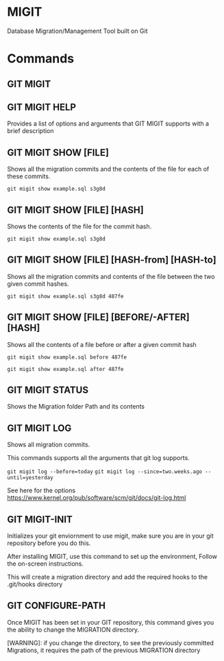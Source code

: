 MIGIT
======
Database Migration/Management Tool built on Git

Commands
=========

GIT MIGIT
----------

GIT MIGIT HELP
--------------
Provides a list of options and arguments that GIT MIGIT supports with a brief description

GIT MIGIT SHOW [FILE]
----------------------
Shows all the migration commits and the contents of the file for each of these commits.

`git migit show example.sql s3g8d`

GIT MIGIT SHOW [FILE] [HASH]
----------------------------
Shows the contents of the file for the commit hash.

`git migit show example.sql s3g8d`

GIT MIGIT SHOW [FILE] [HASH-from] [HASH-to]
-------------------------------------------
Shows all the migration commits and contents of the file between the two given commit hashes.

`git migit show example.sql s3g8d 487fe`

GIT MIGIT SHOW [FILE] [BEFORE/-AFTER] [HASH]
---------------------------------------------
Shows all the contents of a file before or after a given commit hash

`git migit show example.sql before 487fe`

`git migit show example.sql after 487fe`

GIT MIGIT STATUS
-----------------
Shows the Migration folder Path and its contents

GIT MIGIT LOG
---------------
Shows all migration commits.

This commands supports all the arguments that git log supports.

`git migit log --before=today`
`git migit log --since=two.weeks.ago --until=yesterday`

See here for the options https://www.kernel.org/pub/software/scm/git/docs/git-log.html

GIT MIGIT-INIT
---------------
Initializes your git enviornment to use migit, make sure you are in your git repository before you do this.

After installing MIGIT, use this command to set up the environment,
Follow the on-screen instructions.

This will create a migration directory and add the required hooks to the .git/hooks directory

GIT CONFIGURE-PATH
------------------
Once MIGIT has been set in your GIT repository, this command gives you the ability to change the MIGRATION directory.  

[WARNING]: if you change the directory, to see the previously committed Migrations, it requires the path of the previous MIGRATION directory
